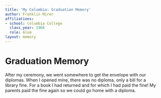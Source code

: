 ```yaml
---
title: 'My Columbia: Graduation Memory'
author: Franklin Mirer
affiliations:
- school: Columbia College
  class_year: 1966
  role: Alum
layout: memory
---
```


# Graduation Memory

After my ceremony, we went somewhere to get the envelope with our diplomas.  When I opened mine, there was no diploma, only a bill for a library fine.  For a book I had returned and for which I had paid the fine!  My parents paid the fine again so we could go home with a diploma.
